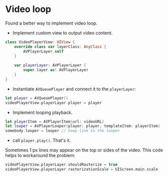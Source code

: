 # Video loop

Found a better way to implement video loop.

- Implement custom view to output video content.

```swift
class VideoPlayerView: UIView {
    override class var layerClass: AnyClass {
        AVPlayerLayer.self
    }
    
    var playerLayer: AVPlayerLayer {
        super.layer as! AVPlayerLayer
    }
}
```

- Instantiate  ```AVQueuePlayer``` and connect it to the ```playerLayer```:

```swift
let player = AVQueuePlayer()
videoPlayerView.playerLayer.player = player
```

- Implement looping playback.

```swift
let playerItem = AVPlayerItem(url: videoURL)
let looper = AVPlayerLooper(player: player, templateItem: playerItem)
somebody.looper = looper // keep link to the looper
```

- call ```player.play()```. That's it.


Sometimes 1 px lines may appear on the top or sides of the video. This code helps to workaround the problem:

```swift
videoPlayerView.playerLayer.shouldRasterize = true
videoPlayerView.playerLayer.rasterizationScale = UIScreen.main.scale
```
